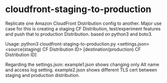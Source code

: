 # cloudfront-staging-to-production
Replicate one Amazon CloudFront Distribution config to another. 
Major use case for this is creating a staging CF Distribution, test/experiment features and push that to production Distribution.
based on python3 and boto3.

Usage: python3 cloudfront-staging-to-production.py <settings.json> <source(staging) CF Distribution ID> [destination(production) CF Distribution ID]

Regarding the settings.json:
example1.json shows changing only Alt name and access log setting.
example2.json shows different TLS cert between staging and production distribution.
